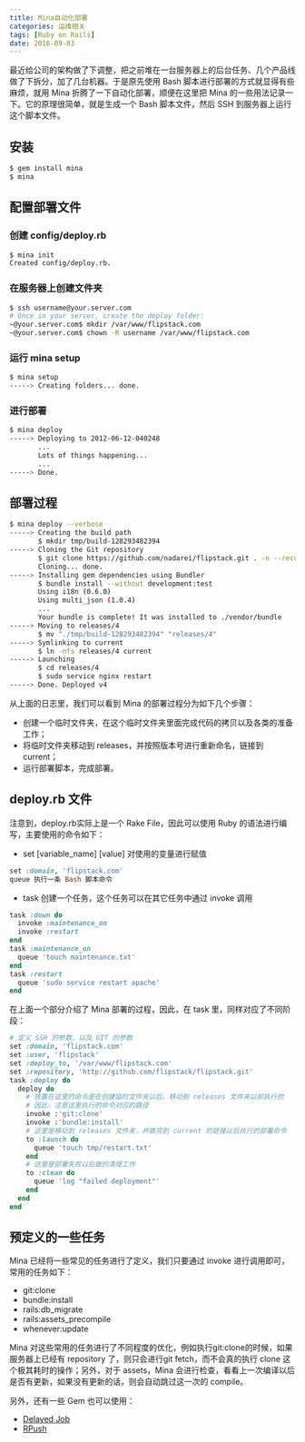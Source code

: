 ```yaml
---
title: Mina自动化部署
categories: 运维相关
tags: [Ruby on Rails]
date: 2016-09-03
---
```


最近给公司的架构做了下调整，把之前堆在一台服务器上的后台任务、几个产品线做了下拆分，加了几台机器。于是原先使用 Bash 脚本进行部署的方式就显得有些麻烦，就用 Mina 折腾了一下自动化部署，顺便在这里把 Mina 的一些用法记录一下。它的原理很简单，就是生成一个 Bash 脚本文件，然后 SSH 到服务器上运行这个脚本文件。

## 安装

```bash
$ gem install mina
$ mina
```

## 配置部署文件

### 创建 config/deploy.rb

```bash
$ mina init
Created config/deploy.rb.
```

### 在服务器上创建文件夹

```bash
$ ssh username@your.server.com
# Once in your server, create the deploy folder:
~@your.server.com$ mkdir /var/www/flipstack.com
~@your.server.com$ chown -R username /var/www/flipstack.com
```

### 运行 mina setup

```bash
$ mina setup
-----> Creating folders... done.
```

### 进行部署

```bash
$ mina deploy
-----> Deploying to 2012-06-12-040248
       ...
       Lots of things happening...
       ...
-----> Done.
```

## 部署过程

```bash
$ mina deploy --verbose
-----> Creating the build path
       $ mkdir tmp/build-128293482394
-----> Cloning the Git repository
       $ git clone https://github.com/nadarei/flipstack.git . -n --recursive
       Cloning... done.
-----> Installing gem dependencies using Bundler
       $ bundle install --without development:test
       Using i18n (0.6.0)
       Using multi_json (1.0.4)
       ...
       Your bundle is complete! It was installed to ./vendor/bundle
-----> Moving to releases/4
       $ mv "./tmp/build-128293482394" "releases/4"
-----> Symlinking to current
       $ ln -nfs releases/4 current
-----> Launching
       $ cd releases/4
       $ sudo service nginx restart
-----> Done. Deployed v4
```

从上面的日志里，我们可以看到 Mina 的部署过程分为如下几个步骤：

- 创建一个临时文件夹，在这个临时文件夹里面完成代码的拷贝以及各类的准备工作；
- 将临时文件夹移动到 releases，并按照版本号进行重新命名，链接到 current；
- 运行部署脚本，完成部署。

## deploy.rb 文件

注意到，deploy.rb实际上是一个 Rake File，因此可以使用 Ruby 的语法进行编写，主要使用的命令如下：

- set [variable_name] [value] 对使用的变量进行赋值

```ruby
set :domain, 'flipstack.com'
queue 执行一条 Bash 脚本命令
```

- task 创建一个任务，这个任务可以在其它任务中通过 invoke 调用

```ruby
task :down do
  invoke :maintenance_on
  invoke :restart
end
task :maintenance_on
  queue 'touch maintenance.txt'
end
task :restart
  queue 'sudo service restart apache'
end
```

在上面一个部分介绍了 Mina 部署的过程，因此，在 task 里，同样对应了不同阶段：
```ruby
# 定义 SSH 的参数，以及 GIT 的参数
set :domain, 'flipstack.com'
set :user, 'flipstack'
set :deploy_to, '/var/www/flipstack.com'
set :repository, 'http://github.com/flipstack/flipstack.git'
task :deploy do
  deploy do
    # 放置在这里的命令是在创建临时文件夹以后，移动到 releases 文件夹以前执行的
    # 因此，注意这里执行的命令对应的路径
    invoke :'git:clone'
    invoke :'bundle:install'
    # 这里是移动到 releases 文件夹，并做完到 current 的链接以后执行的部署命令
    to :launch do
      queue 'touch tmp/restart.txt'
    end
    # 这里是部署失败以后做的清理工作
    to :clean do
      queue 'log "failed deployment"'
    end
  end
end
```

## 预定义的一些任务

Mina 已经将一些常见的任务进行了定义，我们只要通过 invoke 进行调用即可，常用的任务如下：

- git:clone
- bundle:install
- rails:db_migrate
- rails:assets_precompile
- whenever:update

Mina 对这些常用的任务进行了不同程度的优化，例如执行git:clone的时候，如果服务器上已经有 repository 了，则只会进行git fetch，而不会真的执行 clone 这个极其耗时的操作；另外，对于 assets，Mina 会进行检查，看看上一次编译以后是否有更新，如果没有更新的话，则会自动跳过这一次的 compile。

另外，还有一些 Gem 也可以使用：

- [Delayed Job](https://github.com/d4be4st/mina-delayed_job)
- [RPush](https://github.com/d4rky-pl/mina-rpush)

